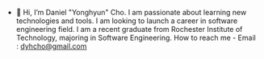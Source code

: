 - 👋 Hi, I’m Daniel "Yonghyun" Cho.
    I am passionate about learning new technologies and tools.
    I am looking to launch a career in software engineering field.
    I am a recent graduate from Rochester Institute of Technology, majoring in Software Engineering.
    How to reach me - Email : dyhcho@gmail.com
